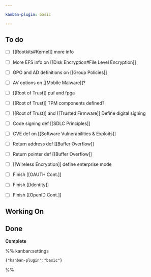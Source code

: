 ```yaml
---

kanban-plugin: basic

---
```


## To do

- [ ] [[Rootkits#Kernel]] more info
- [ ] More EFS info on [[Disk Encryption#File Level Encryption]]
- [ ] GPO and AD definitions on [[Group Policies]]
- [ ] AV options on [[Mobile Malware]]?
- [ ] [[Root of Trust]] puf and fpga
- [ ] [[Root of Trust]] TPM components defined?
- [ ] [[Root of Trust]] and [[Trusted Firmware]] Define digital signing
- [ ] Code signing def [[SDLC Principles]]
- [ ] CVE def on [[Software Vulnerabilities & Exploits]]
- [ ] Return address def [[Buffer Overflow]]
- [ ] Return pointer def [[Buffer Overflow]]
- [ ] [[Wireless Encryption]] define enterprise mode
- [ ] Finish [[OAUTH Cont.]]
- [ ] Finish [[Identity]]
- [ ] Finish [[OpenID Cont.]]


## Working On



## Done

**Complete**




%% kanban:settings
```
{"kanban-plugin":"basic"}
```
%%